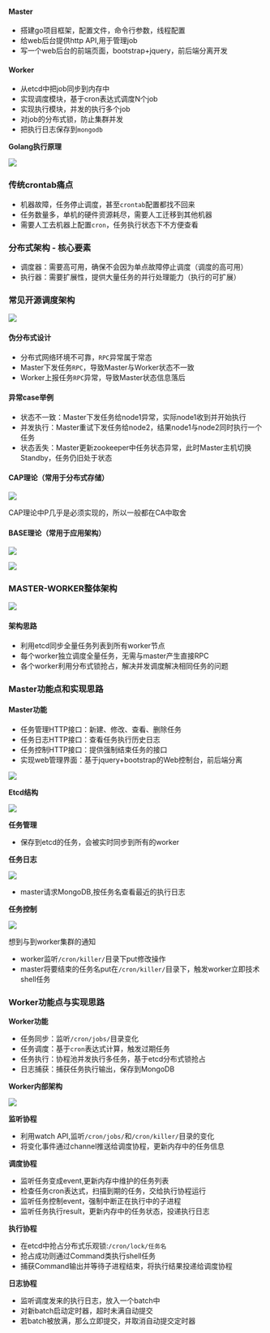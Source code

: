 #### Master

- 搭建go项目框架，配置文件，命令行参数，线程配置
- 给web后台提供http API,用于管理job
- 写一个web后台的前端页面，bootstrap+jquery，前后端分离开发

#### Worker

- 从etcd中把job同步到内存中
- 实现调度模块，基于cron表达式调度N个job
- 实现执行模块，并发的执行多个job
- 对job的分布式锁，防止集群并发
- 把执行日志保存到`mongodb`


**Golang执行原理**

![](https://kongjhong-image.oss-cn-beijing.aliyuncs.com/img/{6AA88781-375D-16DA-E4B9-99EF7CBC2FAD}.jpg)

### 传统crontab痛点

- 机器故障，任务停止调度，甚至`crontab`配置都找不回来
- 任务数量多，单机的硬件资源耗尽，需要人工迁移到其他机器
- 需要人工去机器上配置`cron`，任务执行状态下不方便查看

### 分布式架构 - 核心要素

- 调度器：需要高可用，确保不会因为单点故障停止调度（调度的高可用）
- 执行器：需要扩展性，提供大量任务的并行处理能力（执行的可扩展）

### 常见开源调度架构

![](https://kongjhong-image.oss-cn-beijing.aliyuncs.com/img/20190805191629.png)

#### 伪分布式设计

- 分布式网络环境不可靠，`RPC`异常属于常态
- Master下发任务`RPC`，导致Master与Worker状态不一致
- Worker上报任务`RPC`异常，导致Master状态信息落后

#### 异常case举例

- 状态不一致：Master下发任务给node1异常，实际node1收到并开始执行
- 并发执行：Master重试下发任务给node2，结果node1与node2同时执行一个任务
- 状态丢失：Master更新zookeeper中任务状态异常，此时Master主机切换Standby，任务仍旧处于状态

#### CAP理论（常用于分布式存储）

![](https://kongjhong-image.oss-cn-beijing.aliyuncs.com/img/20190805192614.png)

CAP理论中P几乎是必须实现的，所以一般都在CA中取舍

#### BASE理论（常用于应用架构）

![](https://kongjhong-image.oss-cn-beijing.aliyuncs.com/img/20190805192958.png)

![](https://kongjhong-image.oss-cn-beijing.aliyuncs.com/img/20190805193127.png)

### MASTER-WORKER整体架构

![](https://kongjhong-image.oss-cn-beijing.aliyuncs.com/img/20190805195523.png)

#### 架构思路

- 利用etcd同步全量任务列表到所有worker节点
- 每个worker独立调度全量任务，无需与master产生直接RPC
- 各个worker利用分布式锁抢占，解决并发调度解决相同任务的问题

### Master功能点和实现思路

#### Master功能

- 任务管理HTTP接口：新建、修改、查看、删除任务
- 任务日志HTTP接口：查看任务执行历史日志
- 任务控制HTTP接口：提供强制结束任务的接口
- 实现web管理界面：基于jquery+bootstrap的Web控制台，前后端分离

![](https://kongjhong-image.oss-cn-beijing.aliyuncs.com/img/20190805200138.png)

**Etcd结构**

![](https://kongjhong-image.oss-cn-beijing.aliyuncs.com/img/20190805200203.png)

**任务管理**

- 保存到etcd的任务，会被实时同步到所有的worker

**任务日志**

![](https://kongjhong-image.oss-cn-beijing.aliyuncs.com/img/20190805200344.png)

- master请求MongoDB,按任务名查看最近的执行日志

**任务控制**

![](https://kongjhong-image.oss-cn-beijing.aliyuncs.com/img/20190805200440.png)

想到与到worker集群的通知

- worker监听`/cron/killer/`目录下put修改操作
- master将要结束的任务名put在`/cron/killer/`目录下，触发worker立即技术shell任务

### Worker功能点与实现思路

**Worker功能**

- 任务同步：监听`/cron/jobs/`目录变化
- 任务调度：基于`cron`表达式计算，触发过期任务
- 任务执行：协程池并发执行多任务，基于etcd分布式锁抢占
- 日志捕获：捕获任务执行输出，保存到MongoDB

**Worker内部架构**

![](https://kongjhong-image.oss-cn-beijing.aliyuncs.com/img/20190805201941.png)

**监听协程**

- 利用watch API,监听`/cron/jobs/`和`/cron/killer/`目录的变化
- 将变化事件通过channel推送给调度协程，更新内存中的任务信息

**调度协程**

- 监听任务变成event,更新内存中维护的任务列表
- 检查任务cron表达式，扫描到期的任务，交给执行协程运行
- 监听任务控制event，强制中断正在执行中的子进程
- 监听任务执行result，更新内存中的任务状态，投递执行日志

**执行协程**

- 在etcd中抢占分布式乐观锁:`/cron/lock/任务名`
- 抢占成功则通过Command类执行shell任务
- 捕获Command输出并等待子进程结束，将执行结果投递给调度协程

**日志协程**

- 监听调度发来的执行日志，放入一个batch中
- 对新batch启动定时器，超时未满自动提交
- 若batch被放满，那么立即提交，并取消自动提交定时器